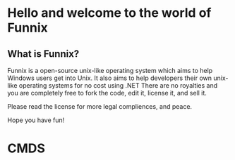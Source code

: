 # Hello and welcome to the world of Funnix 

## What is Funnix?

Funnix is a open-source unix-like operating system which aims to help Windows users get into Unix.
It also aims to help developers their own unix-like operating systems for no cost using .NET
There are no royalties and you are completely free to fork the code, edit it, license it, and sell it.

Please read the license for more legal compliences, and peace.

Hope you have fun!

# CMDS

